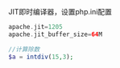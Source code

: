 JIT即时编译器，设置php.ini配置

```php
apache.jit=1205
apache.jit_buffer_size=64M
    
//计算除数
$a = intdiv(15,3);
```



